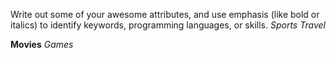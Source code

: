Write out some of your awesome attributes, and use emphasis (like bold or italics) to identify keywords, programming languages, or skills. 
*Sports*
_Travel_

**Movies**
_Games_


